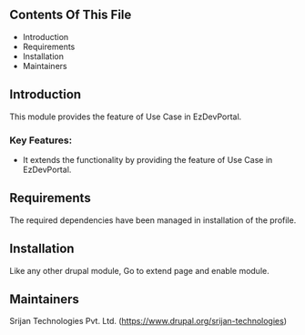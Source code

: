 ## Contents Of This File

  * Introduction
  * Requirements
  * Installation
  * Maintainers

## Introduction

This module provides the feature of Use Case in EzDevPortal.

### Key Features:

  * It extends the functionality by providing the feature of Use Case in
  EzDevPortal.

## Requirements

The required dependencies have been managed in installation of the profile.

## Installation

Like any other drupal module, Go to extend page and enable module.

## Maintainers

Srijan Technologies Pvt. Ltd. (https://www.drupal.org/srijan-technologies)
